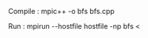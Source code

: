 
Compile :
mpic++ -o bfs bfs.cpp 

Run : 
mpirun --hostfile hostfile -np <number of processors> bfs <  <inputfilename> 
